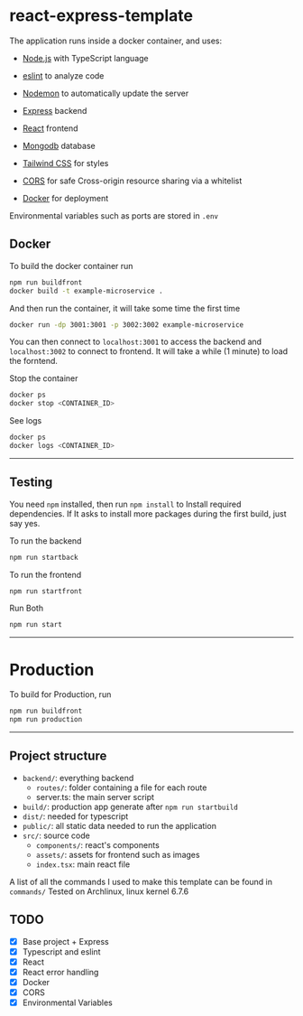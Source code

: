 # react-express-template

The application runs inside a docker container, and uses:

- [Node.js](https://github.com/nodejs/node) with TypeScript language

- [eslint](https://github.com/eslint/eslint) to analyze code

- [Nodemon](https://github.com/remy/nodemon) to automatically update the server

- [Express](https://github.com/expressjs/express) backend

- [React](https://github.com/facebook/react) frontend

- [Mongodb](https://github.com/mongodb/mongo) database

- [Tailwind CSS](https://github.com/tailwindlabs/tailwindcss) for styles

- [CORS](https://www.npmjs.com/package/cors) for safe Cross-origin resource sharing via a whitelist

- [Docker](https://github.com/docker) for deployment

Environmental variables such as ports are stored in `.env`

## Docker

To build the docker container run 
```bash 
npm run buildfront 
docker build -t example-microservice . 
```

And then run the container, it will take some time the first time
```bash 
docker run -dp 3001:3001 -p 3002:3002 example-microservice
```
You can then connect to `localhost:3001` to access the backend and `localhost:3002` to connect to frontend. It will take a while (1 minute) to load the forntend.

Stop the container 
```bash 
docker ps 
docker stop <CONTAINER_ID>
```

See logs 
```bash 
docker ps 
docker logs <CONTAINER_ID>
```

---

## Testing

You need `npm` installed, then run `npm install` to Install required dependencies. If It asks to install more packages during the first build, just say yes.

To run the backend 
```bash 
npm run startback
```

To run the frontend
```bash 
npm run startfront
```

Run Both
```bash 
npm run start
```
---

# Production

To build for Production, run 
```bash
npm run buildfront 
npm run production
```

---

## Project structure

- `backend/`: everything backend
  - `routes/`: folder containing a file for each route
  - server.ts: the main server script 
- `build/`: production app generate after `npm run startbuild`
- `dist/`: needed for typescript 
- `public/`: all static data needed to run the application
- `src/`: source code 
  - `components/`: react's components 
  - `assets/`: assets for frontend such as images
  - `index.tsx`: main react file

A list of all the commands I used to make this template can be found in `commands/` 
Tested on Archlinux, linux kernel 6.7.6

## TODO
- [x] Base project + Express
- [x] Typescript and eslint
- [x] React 
- [x] React error handling
- [x] Docker
- [x] CORS
- [x] Environmental Variables 
